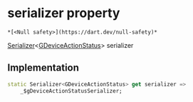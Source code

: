 


# serializer property




    *[<Null safety>](https://dart.dev/null-safety)*




[Serializer](https://pub.dev/documentation/built_value/8.1.4/serializer/Serializer-class.html)&lt;[GDeviceActionStatus](../../third_party_yonomi_graphql_schema_schema.docs.schema.gql/GDeviceActionStatus-class.md)> serializer
  







## Implementation

```dart
static Serializer<GDeviceActionStatus> get serializer =>
    _$gDeviceActionStatusSerializer;
```








